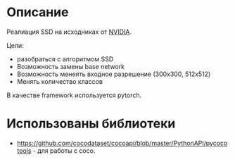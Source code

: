 # Описание

Реалиация SSD на исходниках от [NVIDIA](https://github.com/NVIDIA/DeepLearningExamples/tree/master/PyTorch/Detection/SSD).

Цели:
- разобраться с алгоритмом SSD
- Возможность замены base network
- Возможность менеять входное разрешение (300x300, 512x512)
- Менять количество классов

В качестве framework используется pytorch.

# Использованы библиотеки

- https://github.com/cocodataset/cocoapi/blob/master/PythonAPI/pycocotools - для работы с coco.